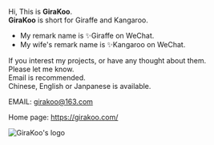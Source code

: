 Hi, This is **GiraKoo**.  
**GiraKoo** is short for Giraffe and Kangaroo.

- My remark name is ✨Giraffe on WeChat.
- My wife's remark name is ✨Kangaroo on WeChat.

If you interest my projects, or have any thought about them.  
Please let me know.   
Email is recommended.  
Chinese, English or Janpanese is available.  

EMAIL: [girakoo@163.com](mailto:girakoo@163.com)

Home page: https://girakoo.com/

![GiraKoo's logo](https://girakoo.com/img/logo.png)  
